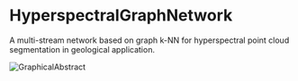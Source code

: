 # HyperspectralGraphNetwork

A multi-stream network based on graph k-NN for hyperspectral point cloud segmentation in geological application.

![GraphicalAbstract](https://github.com/user-attachments/assets/0dd362d8-3b48-435c-aa5f-52748c532ca7)
